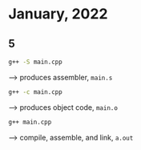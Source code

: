 # January, 2022

## 5

```bash
g++ -S main.cpp
```
--> produces assembler, `main.s`

```bash
g++ -c main.cpp
```
--> produces object code, `main.o`

```bash
g++ main.cpp
```
--> compile, assemble, and link, `a.out`
